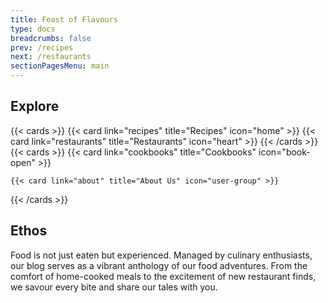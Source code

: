 ```yaml
---
title: Feast of Flavours
type: docs
breadcrumbs: false
prev: /recipes
next: /restaurants
sectionPagesMenu: main
---
```

## Explore
{{< cards >}}
  {{< card link="recipes" title="Recipes" icon="home" >}}
  {{< card link="restaurants" title="Restaurants" icon="heart" >}}
{{< /cards >}}
{{< cards >}}
  {{< card link="cookbooks" title="Cookbooks" icon="book-open" >}}
  <!-- https://v1.heroicons.com/ -->
    {{< card link="about" title="About Us" icon="user-group" >}}
{{< /cards >}}
## Ethos
Food is not just eaten but experienced. Managed by culinary enthusiasts, our blog serves as a vibrant anthology of our food adventures. From the comfort of home-cooked meals to the excitement of new restaurant finds, we savour every bite and share our tales with you.
<!-- For more information, visit [Hextra](https://imfing.github.io/hextra). -->